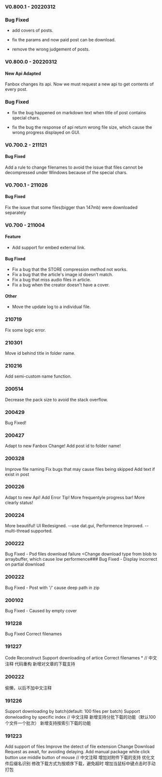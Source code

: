 ### V0.800.1 - 20220312

### Bug Fixed

+ add covers of posts.

+ fix the params and now paid post can be download.

+ remove the wrong judgement of posts.



### V0.800.0 - 20220312

#### New Api Adapted

Fanbox changes its api. Now we must request a new api to get contents of every post.
### Bug Fixed

+ fix the bug happened on markdown text when title of post contains special chars.

+ fix the bug the response of api return wrong file size, which cause the wrong progress displayed on GUI.



### V0.700.2 - 211121

#### Bug Fixed

Add a rule to change filenames to avoid the issue that files cannot be decompressed under Windows because of the special chars.

### V0.700.1 - 211026

#### Bug Fixed

Fix the issue that some files(bigger than 147mb) were downloaded separately

### V0.700 - 211004

#### Feature

+ Add support for embed external link.

#### Bug Fixed

  + Fix a bug that the STORE compression method not works.
  + Fix a bug that the article's image id doesn't match.
  + Fix a bug that miss audio files in article.
  + Fix a bug when the creator doesn't have a cover.

#### Other

  + Move the update log to a individual file.



### 210719
  Fix some logic error.

### 210301
  Move id behind title in folder name.

### 210216
  Add semi-custom name function.

### 200514
  Decrease the pack size to avoid the stack overflow.

### 200429
  Bug Fixed!

### 200427
  Adapt to new Fanbox Change!
  Add post id to folder name!

### 200328
  Improve file naming
  Fix bugs that may cause files being skipped
  Add text if exist in post

### 200226
  Adapt to new Api! Add Error Tip!
  More frequentyle progress bar!
  More clearly status!

### 200224
  More beautiful! UI Redesigned. --use dat.gui,
  Performence Improved. -- multi-thread supported.

### 200222
  Bug Fixed - Psd files download failure <Change download type from blob to arraybuffer, which cause low performence###
  Bug Fixed - Display incorrect on partial download
### 200222
  Bug Fixed - Post with '/' cause deep path in zip
### 200102
  Bug Fixed - Caused by empty cover
### 191228
  Bug Fixed
  Correct filenames
### 191227
  Code Reconstruct
  Support downloading of artice
  Correct filenames
 *
  // 中文注释
  代码重构
  新增对文章的下载支持

### 200222
  偷懒，以后不加中文注释

### 191226
  Support downloading by batch(default: 100 files per batch)
  Support donwloading by specific index
  // 中文注释
  新增支持分批下载的功能（默认100个文件一个批次）
  新增支持按索引下载的功能

### 191223
  Add support of files
  Improve the detect of file extension
  Change Download Request as await, for avoiding delaying.
  Add manual package while click button use middle button of mouse
  // 中文注释
  增加对附件下载的支持
  优化文件后缀名识别
  修改下载方式为按顺序下载，避免超时
  增加当鼠标中键点击时手动打包